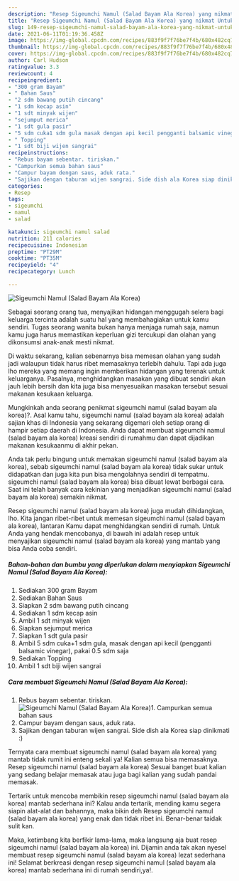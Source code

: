 ```yaml
---
description: "Resep Sigeumchi Namul (Salad Bayam Ala Korea) yang nikmat Untuk Jualan"
title: "Resep Sigeumchi Namul (Salad Bayam Ala Korea) yang nikmat Untuk Jualan"
slug: 149-resep-sigeumchi-namul-salad-bayam-ala-korea-yang-nikmat-untuk-jualan
date: 2021-06-11T01:19:36.458Z
image: https://img-global.cpcdn.com/recipes/883f9f7f76be7f4b/680x482cq70/sigeumchi-namul-salad-bayam-ala-korea-foto-resep-utama.jpg
thumbnail: https://img-global.cpcdn.com/recipes/883f9f7f76be7f4b/680x482cq70/sigeumchi-namul-salad-bayam-ala-korea-foto-resep-utama.jpg
cover: https://img-global.cpcdn.com/recipes/883f9f7f76be7f4b/680x482cq70/sigeumchi-namul-salad-bayam-ala-korea-foto-resep-utama.jpg
author: Carl Hudson
ratingvalue: 3.3
reviewcount: 4
recipeingredient:
- "300 gram Bayam"
- " Bahan Saus"
- "2 sdm bawang putih cincang"
- "1 sdm kecap asin"
- "1 sdt minyak wijen"
- "sejumput merica"
- "1 sdt gula pasir"
- "5 sdm cuka1 sdm gula masak dengan api kecil pengganti balsamic vinegar pakai 05 sdm saja"
- " Topping"
- "1 sdt biji wijen sangrai"
recipeinstructions:
- "Rebus bayam sebentar. tiriskan."
- "Campurkan semua bahan saus"
- "Campur bayam dengan saus, aduk rata."
- "Sajikan dengan taburan wijen sangrai. Side dish ala Korea siap dinikmati :)"
categories:
- Resep
tags:
- sigeumchi
- namul
- salad

katakunci: sigeumchi namul salad 
nutrition: 211 calories
recipecuisine: Indonesian
preptime: "PT29M"
cooktime: "PT35M"
recipeyield: "4"
recipecategory: Lunch

---
```



![Sigeumchi Namul (Salad Bayam Ala Korea)](https://img-global.cpcdn.com/recipes/883f9f7f76be7f4b/680x482cq70/sigeumchi-namul-salad-bayam-ala-korea-foto-resep-utama.jpg)

Sebagai seorang orang tua, menyajikan hidangan menggugah selera bagi keluarga tercinta adalah suatu hal yang membahagiakan untuk kamu sendiri. Tugas seorang  wanita bukan hanya menjaga rumah saja, namun kamu juga harus memastikan keperluan gizi tercukupi dan olahan yang dikonsumsi anak-anak mesti nikmat.

Di waktu  sekarang, kalian sebenarnya bisa memesan olahan yang sudah jadi walaupun tidak harus ribet memasaknya terlebih dahulu. Tapi ada juga lho mereka yang memang ingin memberikan hidangan yang terenak untuk keluarganya. Pasalnya, menghidangkan masakan yang dibuat sendiri akan jauh lebih bersih dan kita juga bisa menyesuaikan masakan tersebut sesuai makanan kesukaan keluarga. 



Mungkinkah anda seorang penikmat sigeumchi namul (salad bayam ala korea)?. Asal kamu tahu, sigeumchi namul (salad bayam ala korea) adalah sajian khas di Indonesia yang sekarang digemari oleh setiap orang di hampir setiap daerah di Indonesia. Anda dapat membuat sigeumchi namul (salad bayam ala korea) kreasi sendiri di rumahmu dan dapat dijadikan makanan kesukaanmu di akhir pekan.

Anda tak perlu bingung untuk memakan sigeumchi namul (salad bayam ala korea), sebab sigeumchi namul (salad bayam ala korea) tidak sukar untuk didapatkan dan juga kita pun bisa mengolahnya sendiri di tempatmu. sigeumchi namul (salad bayam ala korea) bisa dibuat lewat berbagai cara. Saat ini telah banyak cara kekinian yang menjadikan sigeumchi namul (salad bayam ala korea) semakin nikmat.

Resep sigeumchi namul (salad bayam ala korea) juga mudah dihidangkan, lho. Kita jangan ribet-ribet untuk memesan sigeumchi namul (salad bayam ala korea), lantaran Kamu dapat menghidangkan sendiri di rumah. Untuk Anda yang hendak mencobanya, di bawah ini adalah resep untuk menyajikan sigeumchi namul (salad bayam ala korea) yang mantab yang bisa Anda coba sendiri.

<!--inarticleads1-->

##### Bahan-bahan dan bumbu yang diperlukan dalam menyiapkan Sigeumchi Namul (Salad Bayam Ala Korea):

1. Sediakan 300 gram Bayam
1. Sediakan  Bahan Saus
1. Siapkan 2 sdm bawang putih cincang
1. Sediakan 1 sdm kecap asin
1. Ambil 1 sdt minyak wijen
1. Siapkan sejumput merica
1. Siapkan 1 sdt gula pasir
1. Ambil 5 sdm cuka+1 sdm gula, masak dengan api kecil (pengganti balsamic vinegar), pakai 0.5 sdm saja
1. Sediakan  Topping
1. Ambil 1 sdt biji wijen sangrai




<!--inarticleads2-->

##### Cara membuat Sigeumchi Namul (Salad Bayam Ala Korea):

1. Rebus bayam sebentar. tiriskan.
<img src="https://img-global.cpcdn.com/steps/cc25af267ba646e0/160x128cq70/sigeumchi-namul-salad-bayam-ala-korea-langkah-memasak-1-foto.jpg" alt="Sigeumchi Namul (Salad Bayam Ala Korea)">1. Campurkan semua bahan saus
1. Campur bayam dengan saus, aduk rata.
1. Sajikan dengan taburan wijen sangrai. Side dish ala Korea siap dinikmati :)




Ternyata cara membuat sigeumchi namul (salad bayam ala korea) yang mantab tidak rumit ini enteng sekali ya! Kalian semua bisa memasaknya. Resep sigeumchi namul (salad bayam ala korea) Sesuai banget buat kalian yang sedang belajar memasak atau juga bagi kalian yang sudah pandai memasak.

Tertarik untuk mencoba membikin resep sigeumchi namul (salad bayam ala korea) mantab sederhana ini? Kalau anda tertarik, mending kamu segera siapin alat-alat dan bahannya, maka bikin deh Resep sigeumchi namul (salad bayam ala korea) yang enak dan tidak ribet ini. Benar-benar taidak sulit kan. 

Maka, ketimbang kita berfikir lama-lama, maka langsung aja buat resep sigeumchi namul (salad bayam ala korea) ini. Dijamin anda tak akan nyesel membuat resep sigeumchi namul (salad bayam ala korea) lezat sederhana ini! Selamat berkreasi dengan resep sigeumchi namul (salad bayam ala korea) mantab sederhana ini di rumah sendiri,ya!.

